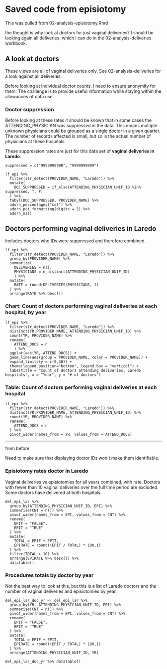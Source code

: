 # Saved code from episiotomy

This was pulled from 02-analysis-episiotomy.Rmd

the thought is why look at doctors for just vaginal deliveries? I should be looking again all deliveries, which I can do in the 02-analysis-deliveries workbook.


## A look at doctors

These views are all of vaginal deliveries only. See 02-analysis-deliveries for a look against all deliveries.

Before looking at individual doctor counts, I need to ensure anonymity for them. The challenge is to provide useful information while staying within the allowances of data use.

### Doctor suppression

Before looking at these rates it should be known that in some cases the ATTENDING_PHYSICIAN was suppressed in the data. This means multiple unknown physicians could be grouped as a single doctor in a given quarter. The number of records affected is small, but so is the actual number of physicians at these hospitals.

These suppression rates are just for this data set of **vaginal deliveries in Laredo**.

```{r docs_supp_laredo}
suppressed = c("9999999998", "9999999999")

lf_epi %>% 
  filter(str_detect(PROVIDER_NAME, "Laredo")) %>%
  mutate(
    DOC_SUPPRESSED = if_else(ATTENDING_PHYSICIAN_UNIF_ID %in% suppressed, T, F)
  ) %>% 
  tabyl(DOC_SUPPRESSED, PROVIDER_NAME) %>% 
  adorn_percentages("col") %>%
  adorn_pct_formatting(digits = 2) %>%
  adorn_ns()
```

## Doctors performing vaginal deliveries in Laredo

Includes doctors who IDs were suppressed and therefore combined.

```{r deliveries_docs_laredo}
lf_epi %>% 
  filter(str_detect(PROVIDER_NAME, "Laredo")) %>%
  group_by(PROVIDER_NAME) %>% 
  summarize(
    DELIVERIES = n(),
    PHYSICIANS = n_distinct(ATTENDING_PHYSICIAN_UNIF_ID)
    ) %>% 
  mutate(
    RATE = round(DELIVERIES/PHYSICIANS, 1)
  ) %>% 
  arrange(RATE %>% desc())
```

### Chart: Count of doctors performing vaginal deliveries at each hospital, by year

```{r deliveries_docs_laredo_yr_plot}
lf_epi %>% 
  filter(str_detect(PROVIDER_NAME, "Laredo")) %>%
  distinct(YR,PROVIDER_NAME, ATTENDING_PHYSICIAN_UNIF_ID) %>% 
  count(YR, PROVIDER_NAME) %>% 
  rename(
    ATTEND_DOCS = n
    ) %>% 
  ggplot(aes(YR, ATTEND_DOCS)) +
  geom_line(aes(group = PROVIDER_NAME, color = PROVIDER_NAME)) +
  expand_limits(y = c(0,30)) +
  theme(legend.position="bottom", legend.box = "vertical") +
  labs(title = "Count of doctors attending deliveries, Laredo hospitals", x = "Year", y = "# of doctors")
```

### Table: Count of doctors performing vaginal deliveries at each hospital

```{r deliveries_docs_laredo_yr}
lf_epi %>% 
  filter(str_detect(PROVIDER_NAME, "Laredo")) %>%
  distinct(YR,PROVIDER_NAME, ATTENDING_PHYSICIAN_UNIF_ID) %>% 
  count(YR, PROVIDER_NAME) %>% 
  rename(
    ATTEND_DOCS = n
  ) %>% 
  pivot_wider(names_from = YR, values_from = ATTEND_DOCS)
```



--------------

from before

Need to make sure that displaying doctor IDs won't make them identifiable.


### Episiotomy rates doctor in Laredo

Vaginal deliveries vs episiotomies for all years combined, with rate. Doctors with fewer than 10 vaginal deliveries over the full time period are excluded. Some doctors have delivered at both hospitals.

```{r}
del_epi_lar %>% 
  group_by(ATTENDING_PHYSICIAN_UNIF_ID, EPI) %>%
  summarise(CNT = n()) %>%
  pivot_wider(names_from = EPI, values_from = CNT) %>%
  rename(
    EPIF = "FALSE",
    EPIT = "TRUE"
  ) %>%
  mutate(
    TOTAL = EPIF + EPIT,
    EPIRATE = round((EPIT / TOTAL) * 100,1)
  ) %>% 
  filter(TOTAL > 10) %>% 
  arrange(EPIRATE %>% desc()) %>% 
  datatable()
```



### Procedures totals by doctor by year

Not the best way to look at this, but this is a list of Laredo doctors and the number of vaginal deliveries and episiotomies by year.

```{r}
del_epi_lar_doc_yr <- del_epi_lar %>% 
  group_by(YR, ATTENDING_PHYSICIAN_UNIF_ID, EPI) %>%
  summarise(CNT = n()) %>%
  pivot_wider(names_from = EPI, values_from = CNT) %>%
  rename(
    EPIF = "FALSE",
    EPIT = "TRUE"
  ) %>%
  mutate(
    TOTAL = EPIF + EPIT,
    EPIRATE = round((EPIT / TOTAL) * 100,1)
  ) %>% 
  arrange(ATTENDING_PHYSICIAN_UNIF_ID, YR)

del_epi_lar_doc_yr %>% datatable()
```

